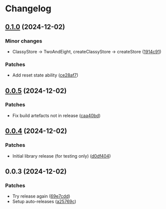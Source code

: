 # Changelog

## [0.1.0](https://github.com/will-stone/2n8/compare/0.0.5...0.1.0) (2024-12-02)

### Minor changes

- ClassyStore -> TwoAndEight, createClassyStore -> createStore
  ([1914c91](https://github.com/will-stone/2n8/commit/1914c91e36baba97a4b26f765d1388768c5e7aa6))

### Patches

- Add reset state ability
  ([ce28af7](https://github.com/will-stone/2n8/commit/ce28af7a61fd152497604012b9d42a6f529946a9))

## [0.0.5](https://github.com/will-stone/2n8/compare/0.0.4...0.0.5) (2024-12-02)

### Patches

- Fix build artefacts not in release
  ([caa40bd](https://github.com/will-stone/2n8/commit/caa40bd878495f1b5b6d033321c80f710208af31))

## [0.0.4](https://github.com/will-stone/2n8/compare/0.0.3...0.0.4) (2024-12-02)

### Patches

- Initial library release (for testing only)
  ([d0df404](https://github.com/will-stone/2n8/commit/d0df404a96605fa1f0aba841c697de1bc2cb6417))

## 0.0.3 (2024-12-02)

### Patches

- Try release again
  ([69e7cdd](https://github.com/will-stone/2n8/commit/69e7cdd88bb778bc14a0eb74d36ee4779d7b28f1))
- Setup auto-releases
  ([a25769c](https://github.com/will-stone/2n8/commit/a25769c7af59770228da0be64c57e6e8c9aecb9a))
